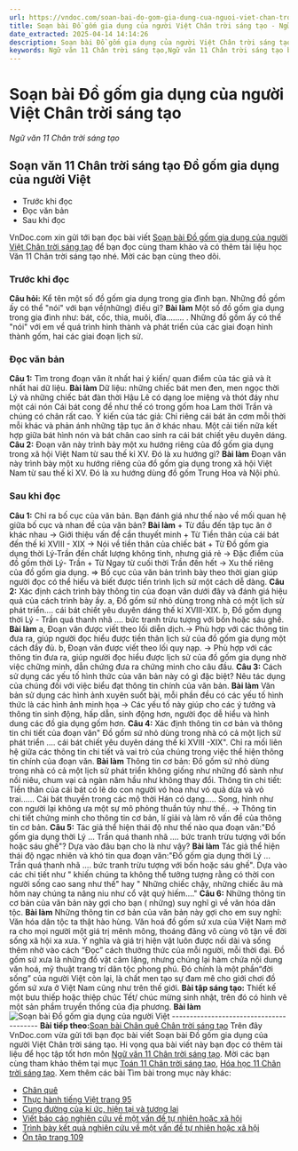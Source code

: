 ```yaml
---
url: https://vndoc.com/soan-bai-do-gom-gia-dung-cua-nguoi-viet-chan-troi-sang-tao-298188
title: Soạn bài Đồ gốm gia dụng của người Việt Chân trời sáng tạo - Ngữ văn 11 Chân trời sáng tạo - VnDoc.com
date_extracted: 2025-04-14 14:14:26
description: Soạn bài Đồ gốm gia dụng của người Việt Chân trời sáng tạo được VnDoc.com sưu tầm và xin gửi tới bạn đọc cùng tham khảo nhé.
keywords: Ngữ văn 11 Chân trời sáng tạo,Ngữ văn 11 Chân trời sáng tạo bài Đồ gốm gia dụng của người Việt,Soạn văn 11 Chân trời sáng tạo,văn 11 Chân trời sáng tạo,soạn văn 11 Chân trời,ngữ văn 11 Chân trời,Soạn bài Đồ gốm gia dụng của người Việt Chân trời sáng tạo,Soạn bài Đồ gốm gia dụng của người Việt,Soạn văn Đồ gốm gia dụng của người Việt,Đồ gốm gia dụng của người Việt
---
```


# Soạn bài Đồ gốm gia dụng của người Việt Chân trời sáng tạo
 _Ngữ văn 11 Chân trời sáng tạo_
## Soạn văn 11 Chân trời sáng tạo Đồ gốm gia dụng của người Việt
  * Trước khi đọc
  * Đọc văn bản
  * Sau khi đọc

VnDoc.com xin gửi tới bạn đọc bài viết [Soạn bài Đồ gốm gia dụng của người Việt Chân trời sáng tạo](<https://vndoc.com/soan-bai-do-gom-gia-dung-cua-nguoi-viet-chan-troi-sang-tao-298188>) để bạn đọc cùng tham khảo và có thêm tài liệu học Văn 11 Chân trời sáng tạo nhé. Mời các bạn cùng theo dõi.
### Trước khi đọc
**Câu hỏi:** Kể tên một số đồ gốm gia dụng trong gia đình bạn. Những đồ gồm ấy có thể "nói" với bạn về\(những\) điều gì?
**Bài làm**
Một số đồ gốm gia dụng trong gia đình như: bát, cốc, thìa, muôi, đĩa........ . Những đồ gồm ấy có thể "nói" với em về quá trình hình thành và phát triển của các giai đoạn hình thành gốm, hai các giai đoạn lịch sử.
### Đọc văn bản
**Câu 1:** Tìm trong đoạn văn ít nhất hai ý kiến/ quan điểm của tác giả và ít nhất hai dữ liệu.
**Bài làm**
Dữ liệu:
những chiếc bát men đen, men ngọc thời Lý và những chiếc bát đàn thời Hậu Lê có dạng loe miệng và thót đáy như một cái nón
Cái bát cong đề như thế có trong gốm hoa Lam thời Trần và chúng có chân rất cao.
Ý kiến của tác giả:
Chỉ riêng cái bát ăn cơm mỗi thời mỗi khác và phản ánh những tập tục ăn ở khác nhau.
Một cải tiến nữa kết hợp giữa bát hình nón và bát chân cao sinh ra cái bát chiết yêu duyên dáng.
**Câu 2:** Đoạn văn này trình bày một xu hướng riêng của đồ gốm gia dụng trong xã hội Việt Nam từ sau thế kỉ XV. Đó là xu hướng gì?
**Bài làm**
Đoạn văn này trình bày một xu hướng riêng của đồ gốm gia dụng trong xã hội Việt Nam từ sau thế kỉ XV. Đó là xu hướng dùng đồ gốm Trung Hoa và Nội phủ.
### Sau khi đọc
**Câu 1:** Chỉ ra bố cục của văn bản. Bạn đánh giá như thế nào về mối quan hệ giữa bố cục và nhan đề của văn bản?
**Bài làm**
\+ Từ đầu đến tập tục ăn ở khác nhau -> Giới thiệu vấn đề cần thuyết minh
\+ Từ Tiền thân của cái bát đến thế kỉ XVIII - XIX -> Nói về tiền thân của chiếc bát
\+ Từ Đồ gốm gia dụng thời Lý-Trần đến chất lượng không tình, nhưng giá rẻ -> Đặc điểm của đồ gốm thời Lý- Trần
\+ Từ Ngay từ cuối thời Trần đến hết -> Xu thế riêng của đồ gốm gia dụng.
=> Bố cục của văn bản trình bày theo thời gian giúp người đọc có thể hiểu và biết được tiến trình lịch sử một cách dễ dàng.
**Câu 2:** Xác định cách trình bày thông tin của đoạn văn dưới đây và đánh giá hiệu quả của cách trình bày ấy.
a, Đồ gốm sứ nhỏ dùng trong nhà có một lịch sử phát triển.... cái bát chiết yêu duyên dáng thế kỉ XVIII-XIX.
b, Đồ gốm dụng thời Lý - Trần quá thanh nhã .... bức tranh trừu tượng với bốn hoặc sáu ghế.
**Bài làm**
a, Đoạn văn được viết theo lối diễn dịch.-> Phù hợp với các thông tin đưa ra, giúp người đọc hiểu được tiền thân lịch sử của đồ gốm gia dụng một cách đầy đủ.
b, Đoạn văn được viết theo lối quy nạp. -> Phù hợp với các thông tin đưa ra, giúp người đọc hiểu được lịch sử của đồ gốm gia dụng nhờ việc chững minh, dẫn chứng đưa ra chứng minh cho câu đầu.
**Câu 3:** Cách sử dụng các yếu tố hình thức của văn bản này có gì đặc biệt? Nêu tác dụng của chúng đối với việc biểu đạt thông tin chính của văn bản.
**Bài làm**
Văn bản sử dụng các hình ảnh xuyên suốt bài, mỗi phần đều có các yếu tố hình thức là các hình ảnh minh họa -> Các yếu tố này giúp cho các ý tưởng và thông tin sinh động, hấp dẫn, sinh động hơn, người đọc dễ hiểu và hình dung các đồ gia dụng gốm hơn.
**Câu 4:** Xác định thông tin cơ bản và thông tin chi tiết của đoạn văn" Đồ gốm sứ nhỏ dùng trong nhà có cả một lịch sử phát triển .... cái bát chiết yêu duyên dáng thế kỉ XVIII -XIX". Chỉ ra mối liên hệ giữa các thông tin chi tiết và vai trò của chúng trong việc thể hiện thông tin chính của đoạn văn.
**Bài làm**
Thông tin cơ bản: Đồ gốm sứ nhỏ dùng trong nhà có cả một lịch sử phát triển không giống như những đồ sành như nồi niêu, chum vại cả ngàn năm hầu như không thay đổi.
Thông tin chi tiết:
Tiền thân của cái bát có lẽ do con người vó hoa như vó quả dừa và vỏ trai......
Cái bát thuyền trong các mộ thời Hán có dạng.....
Song, hình như con người lại không ưa một sự mô phỏng thuần túy như thế..
-> Thông tin chi tiết chứng minh cho thông tin cơ bản, lí giải và làm rõ vấn đề của thông tin cơ bản.
**Câu 5:** Tác giả thể hiện thái độ như thế nào qua đoạn văn:"Đồ gốm gia dụng thời Lý ... Trần quá thanh nhã .... bức tranh trừu tượng với bốn hoặc sáu ghế"? Dựa vào đâu bạn cho là như vậy?
**Bài làm**
Tác giả thể hiện thái độ ngạc nhiên và khó tin qua đoạn văn:"Đồ gốm gia dụng thời Lý ... Trần quá thanh nhã .... bức tranh trừu tượng với bốn hoặc sáu ghế". Dựa vào các chi tiết như " khiến chúng ta không thể tưởng tượng rằng có thời con người sống cao sang như thế" hay " Những chiếc chậy, những chiếc âu mà hôm nay chúng ta nâng niu như cổ vật quý hiếm...."
**Câu 6:** Những thông tin cơ bản của văn bản này gợi cho bạn \( những\) suy nghĩ gì về văn hóa dân tộc.
**Bài làm**
Những thông tin cơ bản của văn bản này gợi cho em suy nghĩ: Văn hóa dân tộc ta thật hào hùng. Văn hoá đồ gốm sứ xưa của Việt Nam mở ra cho mọi người một giá trị mênh mông, thoáng đãng vô cùng vô tận về đời sống xã hội xa xưa. Ý nghĩa và giá trị hiện vật luôn được nối dài và sống thêm nhờ vào cách “Đọc” cách thưởng thức của mỗi người, mỗi thời đại. Đồ gốm sứ xưa là những đồ vật câm lặng, nhưng chúng lại hàm chứa nội dung văn hoá, mỹ thuật trang trí dân tộc phong phú. Đó chính là một phần“đời sống” của người Việt còn lại, là chất men tạo sự đam mê cho giới chơi đồ gốm sứ xưa ở Việt Nam cũng như trên thế giới.
**Bài tập sáng tạo:** Thiết kế một bưu thiếp hoặc thiệp chúc Tết/ chúc mừng sinh nhật, trên đó có hình vẽ một sản phầm truyền thống của địa phương.
**Bài làm**
![Soạn bài Đồ gốm gia dụng của người Việt](https://i.vdoc.vn/data/image/2023/06/02/soan-bai-do-gom-gia-dung-cua-nguoi-viet-chan-troi-sang-tao-1.jpg)
\----------------------------------------
**Bài tiếp theo:**[Soạn bài Chân quê Chân trời sáng tạo](<https://vndoc.com/soan-bai-chan-que-chan-troi-sang-tao-298189>)
Trên đây VnDoc.com vừa gửi tới bạn đọc bài viết Soạn bài Đồ gốm gia dụng của người Việt Chân trời sáng tạo. Hi vọng qua bài viết này bạn đọc có thêm tài liệu để học tập tốt hơn môn [Ngữ văn 11 Chân trời sáng tạo](<https://vndoc.com/ngu-van-11-chan-troi-sang-tao>). Mời các bạn cùng tham khảo thêm tại mục [Toán 11 Chân trời sáng tạo](<https://vndoc.com/toan-11-chan-troi-sang-tao>), [Hóa học 11 Chân trời sáng tạo](<https://vndoc.com/hoa-hoc-11-chan-troi-sang-tao>).
Xem thêm các bài Tìm bài trong mục này khác:
  * [Chân quê](</soan-bai-chan-que-chan-troi-sang-tao-298189>)
  * [Thực hành tiếng Việt trang 95](</soan-bai-thuc-hanh-tieng-viet-trang-95-chan-troi-sang-tao-298193>)
  * [Cung đường của kí ức, hiện tại và tương lai](</soan-bai-cung-duong-cua-ki-uc-hien-tai-va-tuong-lai-chan-troi-sang-tao-298195>)
  * [Viết báo cáo nghiên cứu về một vấn đề tự nhiên hoặc xã hội](</soan-bai-viet-bao-cao-nghien-cuu-ve-mot-van-de-tu-nhien-hoac-xa-hoi-chan-troi-sang-tao-298198>)
  * [Trình bày kết quả nghiên cứu về một vấn đề tự nhiên hoặc xã hội](</soan-bai-trinh-bay-ket-qua-nghien-cuu-ve-mot-van-de-tu-nhien-hoac-xa-hoi-chan-troi-sang-tao-298200>)
  * [Ôn tập trang 109](</soan-bai-on-tap-trang-109-chan-troi-sang-tao-298203>)

